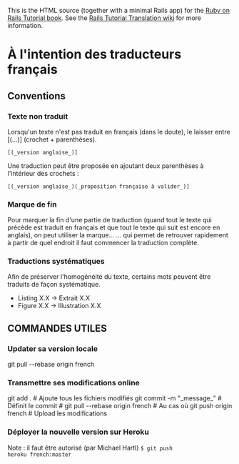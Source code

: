 This is the HTML source (together with a minimal Rails app) for the [Ruby on Rails Tutorial book](http://ruby.railstutorial.org/ruby-on-rails-tutorial-book). See the [Rails Tutorial Translation wiki](https://github.com/mhartl/rails_tutorial_translation/wiki) for more information.

# À l'intention des traducteurs français

## Conventions

### Texte non traduit

Lorsqu'un texte n'est pas traduit en français (dans le doute), le laisser entre \[(...)\] (crochet + parenthèses).

	[(_version anglaise_)]

Une traduction peut être proposée en ajoutant deux parenthèses à l'intérieur des crochets :

	[(_version anglaise_)(_proposition française à valider_)]

### Marque de fin

Pour marquer la fin d'une partie de traduction (quand tout le texte qui précède est traduit en français et que tout le texte qui suit est encore en anglais), on peut utiliser la marque…
		<!-- FIN FRENCH -->
… qui permet de retrouver rapidement à partir de quel endroit il faut commencer la traduction complète.

### Traductions systématiques

Afin de préserver l'homogénéité du texte, certains mots peuvent être traduits de façon systématique.
* Listing X.X -> Extrait X.X
* Figure X.X  -> Illustration X.X

## COMMANDES UTILES

### Updater sa version locale
git pull --rebase origin french

### Transmettre ses modifications online
<faire des modifications>
git add . 														# Ajoute tous les fichiers modifiés
git commit -m "_message_"							# Définit le commit
 # git pull --rebase origin french		# Au cas où
git push origin french								# Upload les modifications

### Déployer la nouvelle version sur Heroku
Note : il faut être autorisé (par Michael Hartl)
<code>$ git push heroku french:master</code>